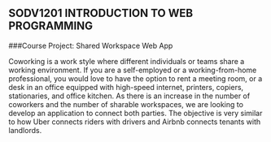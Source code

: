 ## SODV1201 INTRODUCTION TO WEB PROGRAMMING

###Course Project: Shared Workspace Web App

Coworking is a work style where different individuals or teams share a working
environment. If you are a self-employed or a working-from-home professional,
you would love to have the option to rent a meeting room, or a desk in an
office equipped with high-speed internet, printers, copiers, stationaries, and
office kitchen. As there is an increase in the number of coworkers and the
number of sharable workspaces, we are looking to develop an application to
connect both parties. The objective is very similar to how Uber connects riders
with drivers and Airbnb connects tenants with landlords.

